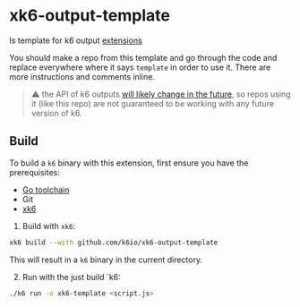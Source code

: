 # xk6-output-template
Is template for k6 output [extensions](https://k6.io/docs/extensions/guides/what-are-k6-extensions/)

You should make a repo from this template and go through the code and replace everywhere where it says `template` in order to use it.
There are more instructions and comments inline.

> :warning: the API of k6 outputs [will likely change in the future](https://github.com/grafana/k6/issues/2430), so repos using it (like this repo) are not guaranteed to be working with any future version of k6.

## Build


To build a `k6` binary with this extension, first ensure you have the prerequisites:

- [Go toolchain](https://go101.org/article/go-toolchain.html)
- Git
- [xk6](https://github.com/grafana/xk6)

1. Build with `xk6`:

```bash
xk6 build --with github.com/k6io/xk6-output-template
```

This will result in a `k6` binary in the current directory.

2. Run with the just build `k6:

```bash
./k6 run -o xk6-template <script.js>
```

